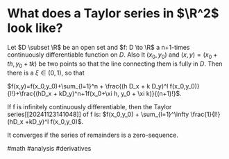 # What does a Taylor series in $\R^2$ look like?
Let $D \subset \R$ be an open set and $f: D \to \R$ a n+1-times continuously differentiable function on $D$. Also lt $(x_0,y_0)$ and $(x,y)=(x_0+th, y_0+tk)$ be two points so that the line connecting them is fully in $D$. Then there is a $\xi \in (0,1)$, so that

$f(x,y)=f(x_0,y_0)+\sum_{l=1}^n + \frac{(h D_x + k D_y)^l f(x_0,y_0)}{l!}+\frac{(hD_x + kD_y)^n+1f(x_0+\xi h, y_0 + \xi k)}{(n+1)!}$.

If f is infinitely continuously differentiable, then the Taylor series[[20241123141048]] of f is:
$f(x_0,y_0) + \sum_{l=1}^\infty \frac{1}{l!}(hD_x +kD_y)^l f(x_0,y_0)$.

It converges if the series of remainders is a zero-sequence.

#math #analysis #derivatives